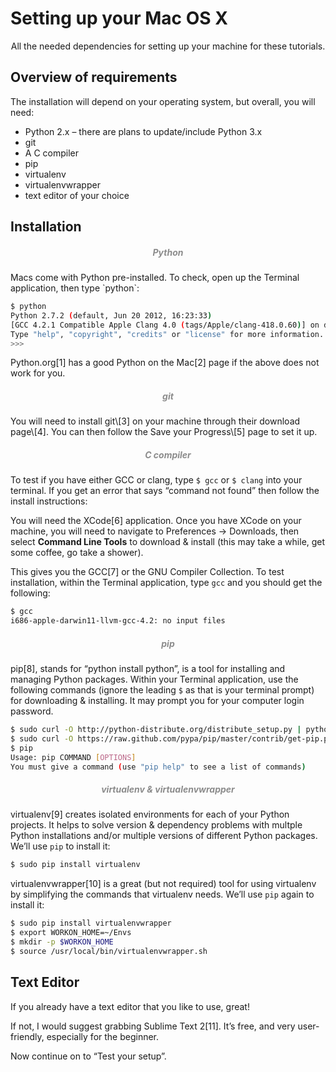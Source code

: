 # Setting up your Mac OS X

<p style="text-align:center">All the needed dependencies for setting up your machine for these tutorials.</p>


## Overview of requirements

The installation will depend on your operating system, but overall, you will need:

* Python 2.x – there are plans to update/include Python 3.x
* git
* A C compiler
* pip
* virtualenv
* virtualenvwrapper
* text editor of your choice 

## Installation

<h5 style="text-align:center"><span style="color:#8c8c8c">Python</span></h5>
Macs come with Python pre-installed.  To check, open up the Terminal application, then type `python`:

```bash
$ python
Python 2.7.2 (default, Jun 20 2012, 16:23:33)
[GCC 4.2.1 Compatible Apple Clang 4.0 (tags/Apple/clang-418.0.60)] on darwin
Type "help", "copyright", "credits" or "license" for more information.
>>>
```

Python.org\[1] has a good Python on the Mac\[2] page if the above does not work for you.

<h5 style="text-align:center"><span style="color:#8c8c8c">git</span></h5>
You will need to install git\[3] on your machine through their download page\[4]. You can then follow the Save your Progress\[5] page to set it up.

<h5 style="text-align:center"><span style="color:#8c8c8c">C compiler</span></h5>

To test if you have either GCC or clang, type `$ gcc` or `$ clang` into your terminal. If you get an error that says “command not found” then follow the install instructions:

You will need the XCode\[6] application. Once you have XCode on your machine, you will need to navigate to Preferences &rarr; Downloads, then select **Command Line Tools** to download & install (this may take a while, get some coffee, go take a shower). 

This gives you the GCC\[7] or the GNU Compiler Collection. To test installation, within the Terminal application, type `gcc` and you should get the following:

```bash
$ gcc
i686-apple-darwin11-llvm-gcc-4.2: no input files
```

<h5 style="text-align:center"><span style="color:#8c8c8c">pip</span></h5>

pip\[8], stands for “python install python”, is a tool for installing and managing Python packages. Within your Terminal application, use the following commands (ignore the leading `$` as that is your terminal prompt) for downloading & installing. It may prompt you for your computer login password.

```bash
$ sudo curl -O http://python-distribute.org/distribute_setup.py | python 
$ sudo curl -O https://raw.github.com/pypa/pip/master/contrib/get-pip.py | python
$ pip
Usage: pip COMMAND [OPTIONS]
You must give a command (use "pip help" to see a list of commands)
```

<h5 style="text-align:center"><span style="color:#8c8c8c">virtualenv & virtualenvwrapper</span></h5>

virtualenv\[9] creates isolated environments for each of your Python projects. It helps to solve version & dependency problems with multple Python installations and/or multiple versions of different Python packages.  We’ll use `pip` to install it:

```bash
$ sudo pip install virtualenv
```

virtualenvwrapper\[10] is a great (but not required) tool for using virtualenv by simplifying the commands that virtualenv needs.  We’ll use `pip` again to install it:

```bash
$ sudo pip install virtualenvwrapper
$ export WORKON_HOME=~/Envs
$ mkdir -p $WORKON_HOME
$ source /usr/local/bin/virtualenvwrapper.sh
```

## Text Editor

If you already have a text editor that you like to use, great! 

If not, I would suggest grabbing Sublime Text 2\[11].  It’s free, and very user-friendly, especially for the beginner.

Now continue on to “Test your setup”.


